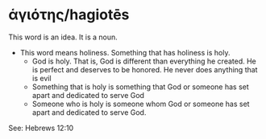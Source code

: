 # ἁγιότης/hagiotēs

This word is an idea. It is a noun.

* This word means holiness. Something that has holiness is holy.
    * God is holy. That is, God is different than everything he created. He is perfect and deserves to be honored. He never does anything that is evil
    * Something that is holy is something that God or someone has set apart and dedicated to serve God
    * Someone who is holy is someone whom God or someone has set apart and dedicated to serve God.

See: Hebrews 12:10  
